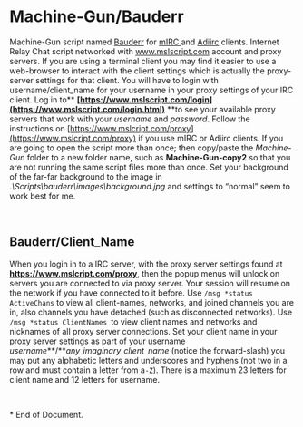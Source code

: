 Machine-Gun/Bauderr
===================

Machine-Gun script named [Bauderr](https://www.mslscript.com) for [mIRC
](https://www.mirc.com/get.html)and [Adiirc](https://adiirc.com/download.php)
clients. Internet Relay Chat script networked with www.mslscript.com account and
proxy servers. If you are using a terminal client you may find it easier to use
a web-browser to interact with the client settings which is actually the
proxy-server settings for that client. You will have to login with
username/client_name for your username in your proxy settings of your IRC
client.  Log in to**
**[https://www.mslscript.com/login](https://www.mslscript.com/login.html)** **to
see your available proxy servers that work with your *username* and *password*.
Follow the instructions on
[https://www.mslcript.com/proxy](https://www.mslcript.com/proxy) if you use mIRC
or Adiirc clients. If you are going to open the script more than once; then
copy/paste the *Machine-Gun* folder to a new folder name, such as
**Machine-Gun-copy2** so that you are not running the same script files more
than once. Set your background of the far-far background to the image in
*.\\Scripts\\bauderr\\images\\background.jpg* and settings to “normal” seem to
work best for me.

 

Bauderr/Client_Name
-------------------

When you login in to a IRC server, with the proxy server settings found at
**https://www.mslcript.com/proxy**, then the popup menus will unlock on servers
you are connected to via proxy server. Your session will resume on the network
if you have connected to it before. Use `/msg *status ActiveChans` to view all
client-names, networks, and joined channels you are in, also channels you have
detached (such as disconnected networks). Use `/msg *status ClientNames `to view
client names and networks and nicknames of all proxy server connections. Set
your client name in your proxy server settings as part of your username
*username***/***any_imaginary_client_name* (notice the forward-slash) you may
put any alphabetic letters and underscores and hyphens (not two in a row and
must contain a letter from a`-Z`). There is a maximum 23 letters for client name
and 12 letters for username.

 

\* End of Document.
